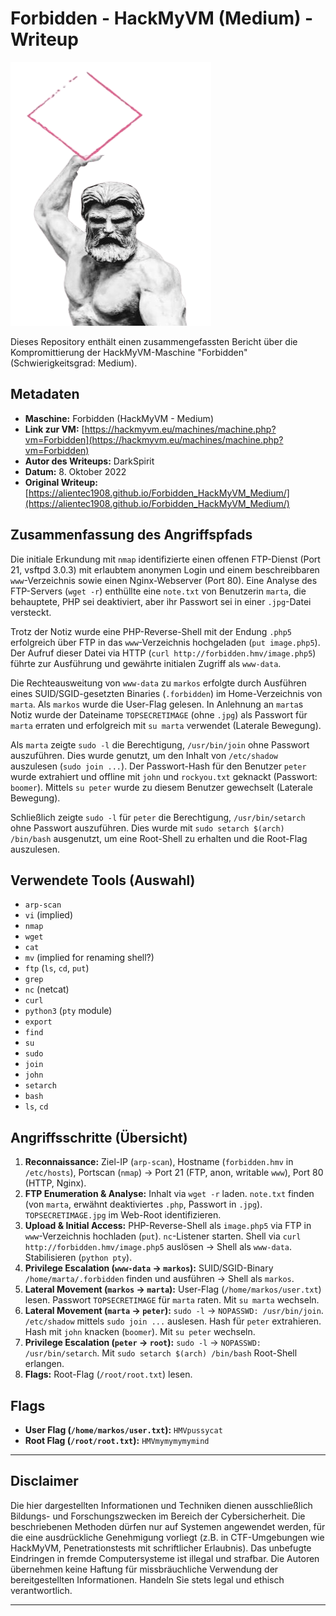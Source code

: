 # Forbidden - HackMyVM (Medium) - Writeup

![Forbidden Icon](Forbidden.png)

Dieses Repository enthält einen zusammengefassten Bericht über die Kompromittierung der HackMyVM-Maschine "Forbidden" (Schwierigkeitsgrad: Medium).

## Metadaten

*   **Maschine:** Forbidden (HackMyVM - Medium)
*   **Link zur VM:** [https://hackmyvm.eu/machines/machine.php?vm=Forbidden](https://hackmyvm.eu/machines/machine.php?vm=Forbidden)
*   **Autor des Writeups:** DarkSpirit
*   **Datum:** 8. Oktober 2022
*   **Original Writeup:** [https://alientec1908.github.io/Forbidden_HackMyVM_Medium/](https://alientec1908.github.io/Forbidden_HackMyVM_Medium/)

## Zusammenfassung des Angriffspfads

Die initiale Erkundung mit `nmap` identifizierte einen offenen FTP-Dienst (Port 21, vsftpd 3.0.3) mit erlaubtem anonymen Login und einem beschreibbaren `www`-Verzeichnis sowie einen Nginx-Webserver (Port 80). Eine Analyse des FTP-Servers (`wget -r`) enthüllte eine `note.txt` von Benutzerin `marta`, die behauptete, PHP sei deaktiviert, aber ihr Passwort sei in einer `.jpg`-Datei versteckt.

Trotz der Notiz wurde eine PHP-Reverse-Shell mit der Endung `.php5` erfolgreich über FTP in das `www`-Verzeichnis hochgeladen (`put image.php5`). Der Aufruf dieser Datei via HTTP (`curl http://forbidden.hmv/image.php5`) führte zur Ausführung und gewährte initialen Zugriff als `www-data`.

Die Rechteausweitung von `www-data` zu `markos` erfolgte durch Ausführen eines SUID/SGID-gesetzten Binaries (`.forbidden`) im Home-Verzeichnis von `marta`. Als `markos` wurde die User-Flag gelesen. In Anlehnung an `marta`s Notiz wurde der Dateiname `TOPSECRETIMAGE` (ohne `.jpg`) als Passwort für `marta` erraten und erfolgreich mit `su marta` verwendet (Laterale Bewegung).

Als `marta` zeigte `sudo -l` die Berechtigung, `/usr/bin/join` ohne Passwort auszuführen. Dies wurde genutzt, um den Inhalt von `/etc/shadow` auszulesen (`sudo join ...`). Der Passwort-Hash für den Benutzer `peter` wurde extrahiert und offline mit `john` und `rockyou.txt` geknackt (Passwort: `boomer`). Mittels `su peter` wurde zu diesem Benutzer gewechselt (Laterale Bewegung).

Schließlich zeigte `sudo -l` für `peter` die Berechtigung, `/usr/bin/setarch` ohne Passwort auszuführen. Dies wurde mit `sudo setarch $(arch) /bin/bash` ausgenutzt, um eine Root-Shell zu erhalten und die Root-Flag auszulesen.

## Verwendete Tools (Auswahl)

*   `arp-scan`
*   `vi` (implied)
*   `nmap`
*   `wget`
*   `cat`
*   `mv` (implied for renaming shell?)
*   `ftp` (`ls`, `cd`, `put`)
*   `grep`
*   `nc` (netcat)
*   `curl`
*   `python3` (`pty` module)
*   `export`
*   `find`
*   `su`
*   `sudo`
*   `join`
*   `john`
*   `setarch`
*   `bash`
*   `ls`, `cd`

## Angriffsschritte (Übersicht)

1.  **Reconnaissance:** Ziel-IP (`arp-scan`), Hostname (`forbidden.hmv` in `/etc/hosts`), Portscan (`nmap`) -> Port 21 (FTP, anon, writable `www`), Port 80 (HTTP, Nginx).
2.  **FTP Enumeration & Analyse:** Inhalt via `wget -r` laden. `note.txt` finden (von `marta`, erwähnt deaktiviertes `.php`, Passwort in `.jpg`). `TOPSECRETIMAGE.jpg` im Web-Root identifizieren.
3.  **Upload & Initial Access:** PHP-Reverse-Shell als `image.php5` via FTP in `www`-Verzeichnis hochladen (`put`). `nc`-Listener starten. Shell via `curl http://forbidden.hmv/image.php5` auslösen -> Shell als `www-data`. Stabilisieren (`python pty`).
4.  **Privilege Escalation (`www-data` -> `markos`):** SUID/SGID-Binary `/home/marta/.forbidden` finden und ausführen -> Shell als `markos`.
5.  **Lateral Movement (`markos` -> `marta`):** User-Flag (`/home/markos/user.txt`) lesen. Passwort `TOPSECRETIMAGE` für `marta` raten. Mit `su marta` wechseln.
6.  **Lateral Movement (`marta` -> `peter`):** `sudo -l` -> `NOPASSWD: /usr/bin/join`. `/etc/shadow` mittels `sudo join ...` auslesen. Hash für `peter` extrahieren. Hash mit `john` knacken (`boomer`). Mit `su peter` wechseln.
7.  **Privilege Escalation (`peter` -> `root`):** `sudo -l` -> `NOPASSWD: /usr/bin/setarch`. Mit `sudo setarch $(arch) /bin/bash` Root-Shell erlangen.
8.  **Flags:** Root-Flag (`/root/root.txt`) lesen.

## Flags

*   **User Flag (`/home/markos/user.txt`):** `HMVpussycat`
*   **Root Flag (`/root/root.txt`):** `HMVmymymymymind`

---

## Disclaimer

Die hier dargestellten Informationen und Techniken dienen ausschließlich Bildungs- und Forschungszwecken im Bereich der Cybersicherheit. Die beschriebenen Methoden dürfen nur auf Systemen angewendet werden, für die eine ausdrückliche Genehmigung vorliegt (z.B. in CTF-Umgebungen wie HackMyVM, Penetrationstests mit schriftlicher Erlaubnis). Das unbefugte Eindringen in fremde Computersysteme ist illegal und strafbar. Die Autoren übernehmen keine Haftung für missbräuchliche Verwendung der bereitgestellten Informationen. Handeln Sie stets legal und ethisch verantwortlich.

---
